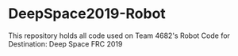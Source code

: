# DeepSpace2019-Robot
This repository holds all code used on Team 4682's Robot Code for Destination: Deep Space FRC 2019
